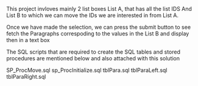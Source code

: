 This project invloves mainly 2 list boxes List A, that has all the list IDS 
And List B to which we can move the IDs we are interested in from List A.

Once we have made the selection, we can press the submit button to see fetch
the Paragraphs correspoding to the values in the List B and display then in a text box



The SQL scripts that are required to create the SQL tables and stored procedures are mentioned below and also attached with this solution


SP_ProcMove.sql	
sp_ProcInitialize.sql
tblPara.sql
tblParaLeft.sql
tblParaRight.sql

